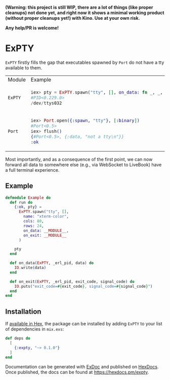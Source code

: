 **(Warning: this project is still WIP, there are a lot of things (like proper cleanups) not done yet, and right now it shows a minimal working product (without proper cleanups yet!) with Kino. Use at your own risk.**

**Any help/PR is welcome!**

# ExPTY

`ExPTY` firstly fills the gap that executables spawned by `Port` do not have a tty available to them.

<table>
<tr>
<td> Module </td> <td> Example </td>
</tr>
<tr>
<td> <code>ExPTY</code> </td>
<td>

```elixir
iex> pty = ExPTY.spawn("tty", [], on_data: fn _, _, data -> IO.write(data) end)
#PID<0.229.0>
/dev/ttys032
```

</td>
</tr>
<tr>
<td> <code>Port</code> </td>
<td>

```elixir
iex> Port.open({:spawn, "tty"}, [:binary])
#Port<0.5>
iex> flush()
{#Port<0.5>, {:data, "not a tty\n"}}
:ok
```

</td>
</tr>
</table>

Most importantly, and as a consequence of the first point, we can now forward all data to somewhere else (e.g., via WebSocket to LiveBook) have a full terminal experience.

## Example

```elixir
defmodule Example do
  def run do
    {:ok, pty} =
      ExPTY.spawn("tty", [],
        name: "xterm-color",
        cols: 80,
        rows: 24,
        on_data: __MODULE__,
        on_exit: __MODULE__
      )

    pty
  end

  def on_data(ExPTY, _erl_pid, data) do
    IO.write(data)
  end

  def on_exit(ExPTY, _erl_pid, exit_code, signal_code) do
    IO.puts("exit_code=#{exit_code}, signal_code=#{signal_code}")
  end
end
```

## Installation

If [available in Hex](https://hex.pm/docs/publish), the package can be installed
by adding `ExPTY` to your list of dependencies in `mix.exs`:

```elixir
def deps do
  [
    {:expty, "~> 0.1.0"}
  ]
end
```

Documentation can be generated with [ExDoc](https://github.com/elixir-lang/ex_doc)
and published on [HexDocs](https://hexdocs.pm). Once published, the docs can
be found at <https://hexdocs.pm/expty>.

